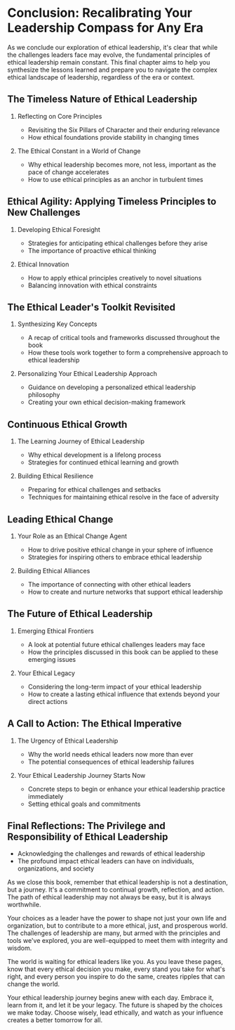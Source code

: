 # Conclusion: Recalibrating Your Leadership Compass for Any Era

As we conclude our exploration of ethical leadership, it's clear that while the challenges leaders face may evolve, the fundamental principles of ethical leadership remain constant. This final chapter aims to help you synthesize the lessons learned and prepare you to navigate the complex ethical landscape of leadership, regardless of the era or context.

## The Timeless Nature of Ethical Leadership

1. Reflecting on Core Principles
   - Revisiting the Six Pillars of Character and their enduring relevance
   - How ethical foundations provide stability in changing times

2. The Ethical Constant in a World of Change
   - Why ethical leadership becomes more, not less, important as the pace of change accelerates
   - How to use ethical principles as an anchor in turbulent times

## Ethical Agility: Applying Timeless Principles to New Challenges

1. Developing Ethical Foresight
   - Strategies for anticipating ethical challenges before they arise
   - The importance of proactive ethical thinking

2. Ethical Innovation
   - How to apply ethical principles creatively to novel situations
   - Balancing innovation with ethical constraints

## The Ethical Leader's Toolkit Revisited

1. Synthesizing Key Concepts
   - A recap of critical tools and frameworks discussed throughout the book
   - How these tools work together to form a comprehensive approach to ethical leadership

2. Personalizing Your Ethical Leadership Approach
   - Guidance on developing a personalized ethical leadership philosophy
   - Creating your own ethical decision-making framework

## Continuous Ethical Growth

1. The Learning Journey of Ethical Leadership
   - Why ethical development is a lifelong process
   - Strategies for continued ethical learning and growth

2. Building Ethical Resilience
   - Preparing for ethical challenges and setbacks
   - Techniques for maintaining ethical resolve in the face of adversity

## Leading Ethical Change

1. Your Role as an Ethical Change Agent
   - How to drive positive ethical change in your sphere of influence
   - Strategies for inspiring others to embrace ethical leadership

2. Building Ethical Alliances
   - The importance of connecting with other ethical leaders
   - How to create and nurture networks that support ethical leadership

## The Future of Ethical Leadership

1. Emerging Ethical Frontiers
   - A look at potential future ethical challenges leaders may face
   - How the principles discussed in this book can be applied to these emerging issues

2. Your Ethical Legacy
   - Considering the long-term impact of your ethical leadership
   - How to create a lasting ethical influence that extends beyond your direct actions

## A Call to Action: The Ethical Imperative

1. The Urgency of Ethical Leadership
   - Why the world needs ethical leaders now more than ever
   - The potential consequences of ethical leadership failures

2. Your Ethical Leadership Journey Starts Now
   - Concrete steps to begin or enhance your ethical leadership practice immediately
   - Setting ethical goals and commitments

## Final Reflections: The Privilege and Responsibility of Ethical Leadership

- Acknowledging the challenges and rewards of ethical leadership
- The profound impact ethical leaders can have on individuals, organizations, and society

As we close this book, remember that ethical leadership is not a destination, but a journey. It's a commitment to continual growth, reflection, and action. The path of ethical leadership may not always be easy, but it is always worthwhile. 

Your choices as a leader have the power to shape not just your own life and organization, but to contribute to a more ethical, just, and prosperous world. The challenges of leadership are many, but armed with the principles and tools we've explored, you are well-equipped to meet them with integrity and wisdom.

The world is waiting for ethical leaders like you. As you leave these pages, know that every ethical decision you make, every stand you take for what's right, and every person you inspire to do the same, creates ripples that can change the world. 

Your ethical leadership journey begins anew with each day. Embrace it, learn from it, and let it be your legacy. The future is shaped by the choices we make today. Choose wisely, lead ethically, and watch as your influence creates a better tomorrow for all.